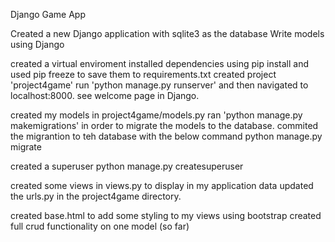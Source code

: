 Django Game App

Created a new Django application with sqlite3 as the database
Write models using Django

created a virtual enviroment
installed dependencies using pip install and used pip freeze to save them to requirements.txt
created project 'project4game'
run 'python manage.py runserver' and then navigated to localhost:8000.  see welcome page in Django.

created my models in project4game/models.py
ran 'python manage.py makemigrations' in order to migrate the models to the database.
commited the migrantion to teh database with the below command
python manage.py migrate

created a superuser 
python manage.py createsuperuser

created some views in views.py to display in my application data
updated the urls.py in the project4game directory.

created base.html to add some styling to my views using bootstrap
created full crud functionality on one model (so far)
